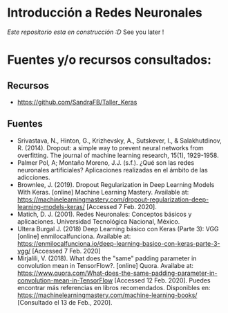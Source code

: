 # Introducción a Redes Neuronales

*Este repositorio esta en construcción :D*
See you later !

# Fuentes y/o recursos consultados:

## Recursos

- <https://github.com/SandraFB/Taller_Keras>

## Fuentes

- Srivastava, N., Hinton, G., Krizhevsky, A., Sutskever, I., & Salakhutdinov, R. (2014). Dropout: a simple way to prevent neural networks from overfitting. The journal of machine learning research, 15(1), 1929-1958.
- Palmer Pol, A; Montaño Moreno, J.J. (s.f.). ¿Qué son las redes neuronales artificiales? Aplicaciones realizadas en el ámbito de las adicciones.
- Brownlee, J. (2019). Dropout Regularization in Deep Learning Models With Keras. [online] Machine Learning Mastery. Available at: <https://machinelearningmastery.com/dropout-regularization-deep-learning-models-keras/> [Accessed 7 Feb. 2020].
- Matich, D. J. (2001). Redes Neuronales: Conceptos básicos y aplicaciones. Universidad Tecnológica Nacional, México.
- Ultera Burgal J. (2018) Deep Learning básico con Keras (Parte 3): VGG [online] enmilocalfunciona. Available at: <https://enmilocalfunciona.io/deep-learning-basico-con-keras-parte-3-vgg/> [Accessed 7 Feb. 2020]
- Mirjalili, V. (2018). What does the "same" padding parameter in convolution mean in TensorFlow?. [online] Quora. Availabe at: <https://www.quora.com/What-does-the-same-padding-parameter-in-convolution-mean-in-TensorFlow> [Accessed 12 Feb. 2020].
Puedes encontrar más referencias en libros recomendados. Disponibles en: <https://machinelearningmastery.com/machine-learning-books/> [Consultado el 13 de Feb., 2020].
